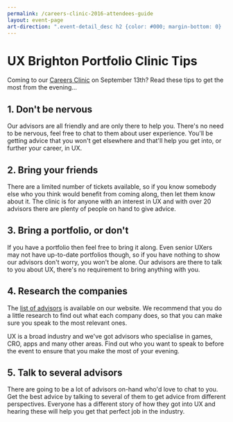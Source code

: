 ```yaml
---
permalink: /careers-clinic-2016-attendees-guide
layout: event-page
art-direction: ".event-detail_desc h2 {color: #000; margin-bottom: 0} .event-detail_desc p {margin-top: 0.5rem}"
---
```

# UX Brighton Portfolio Clinic Tips

Coming to our [Careers Clinic](/ux-career-clinic/) on September 13th? Read these tips to get the most from the evening...
 
## 1. Don't be nervous
Our advisors are all friendly and are only there to help you. There's no need to be nervous, feel free to chat to them about user experience. You'll be getting advice that you won't get elsewhere and that'll help you get into, or further your career, in UX.

## 2. Bring your friends
There are a limited number of tickets available, so if you know somebody else who you think would benefit from coming along, then let them know about it. The clinic is for anyone with an interest in UX and with over 20 advisors there are plenty of people on hand to give advice.

##  3. Bring a portfolio, or don't
If you have a portfolio then feel free to bring it along. Even senior UXers may not have up-to-date portfolios though, so if you have nothing to show our advisors don't worry, you won't be alone. Our advisors are there to talk to you about UX, there's no requirement to bring anything with you.

## 4. Research the companies
The [list of advisors](/ux-career-clinic/) is available on our website. We recommend that you do a little research to find out what each company does, so that you can make sure you speak to the most relevant ones. 

UX is a broad industry and we've got advisors who specialise in games, CRO, apps and many other areas. Find out who you want to speak to before the event to ensure that you make the most of your evening.

## 5. Talk to several advisors
There are going to be a lot of advisors on-hand who'd love to chat to you. Get the best advice by talking to several of them to get advice from different perspectives. Everyone has a different story of how they got into UX and hearing these will help you get that perfect job in the industry.